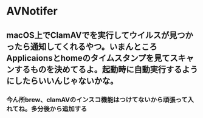 # AVNotifer
## macOS上でClamAVでを実行してウイルスが見つかったら通知してくれるやつ。いまんところApplicaionsとhomeのタイムスタンプを見てスキャンするものを決めてるよ。起動時に自動実行するようにしたらいいんじゃないかな。
### 今ん所brew、clamAVのインスコ機能はつけてないから頑張って入れてね。多分後から追加する
